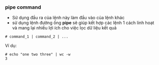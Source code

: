 ### pipe command

- Sử dụng đầu ra của lệnh này làm đầu vào của lệnh khác
- sử dụng lệnh đường ống **pipe** sẽ giúp kết hợp các lệnh 1 cách linh hoạt và mang lại nhiều lợi ích cho việc lọc dữ liệu kết quả

``# command_1 | command_2 | ...``

Ví dụ:

```
# echo "one two three" | wc -w
3
```
